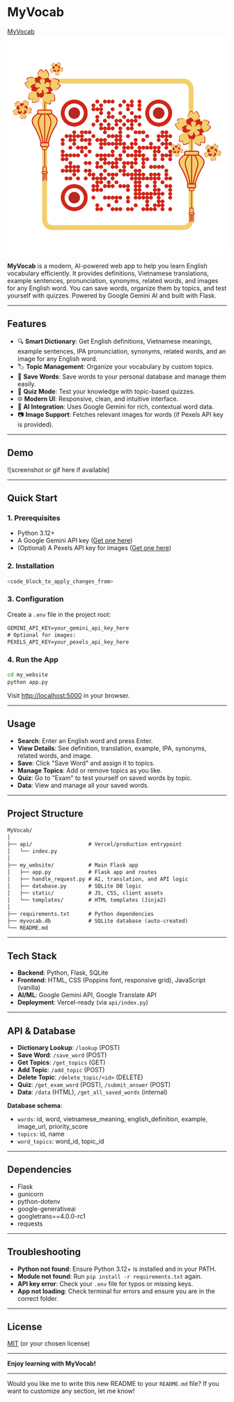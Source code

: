 # MyVocab

[MyVocab](https://my-vocab-xi.vercel.app/)
![MyVocab QR](./images/MyVocabQR.png)

**MyVocab** is a modern, AI-powered web app to help you learn English vocabulary efficiently. It provides definitions, Vietnamese translations, example sentences, pronunciation, synonyms, related words, and images for any English word. You can save words, organize them by topics, and test yourself with quizzes. Powered by Google Gemini AI and built with Flask.

---

## Features

- 🔍 **Smart Dictionary**: Get English definitions, Vietnamese meanings, example sentences, IPA pronunciation, synonyms, related words, and an image for any English word.
- 🏷️ **Topic Management**: Organize your vocabulary by custom topics.
- 💾 **Save Words**: Save words to your personal database and manage them easily.
- 📝 **Quiz Mode**: Test your knowledge with topic-based quizzes.
- 🌐 **Modern UI**: Responsive, clean, and intuitive interface.
- 🤖 **AI Integration**: Uses Google Gemini for rich, contextual word data.
- 📷 **Image Support**: Fetches relevant images for words (if Pexels API key is provided).

---

## Demo

![screenshot or gif here if available]

---

## Quick Start

### 1. Prerequisites

- Python 3.12+
- A Google Gemini API key ([Get one here](https://makersuite.google.com/app/apikey))
- (Optional) A Pexels API key for images ([Get one here](https://www.pexels.com/api/))

### 2. Installation

```sh
<code_block_to_apply_changes_from>
```

### 3. Configuration

Create a `.env` file in the project root:

```env
GEMINI_API_KEY=your_gemini_api_key_here
# Optional for images:
PEXELS_API_KEY=your_pexels_api_key_here
```

### 4. Run the App

```sh
cd my_website
python app.py
```

Visit [http://localhost:5000](http://localhost:5000) in your browser.

---

## Usage

- **Search**: Enter an English word and press Enter.
- **View Details**: See definition, translation, example, IPA, synonyms, related words, and image.
- **Save**: Click "Save Word" and assign it to topics.
- **Manage Topics**: Add or remove topics as you like.
- **Quiz**: Go to "Exam" to test yourself on saved words by topic.
- **Data**: View and manage all your saved words.

---

## Project Structure

```
MyVocab/
│
├── api/                  # Vercel/production entrypoint
│   └── index.py
│
├── my_website/           # Main Flask app
│   ├── app.py            # Flask app and routes
│   ├── handle_request.py # AI, translation, and API logic
│   ├── database.py       # SQLite DB logic
│   ├── static/           # JS, CSS, client assets
│   └── templates/        # HTML templates (Jinja2)
│
├── requirements.txt      # Python dependencies
├── myvocab.db            # SQLite database (auto-created)
└── README.md
```

---

## Tech Stack

- **Backend**: Python, Flask, SQLite
- **Frontend**: HTML, CSS (Poppins font, responsive grid), JavaScript (vanilla)
- **AI/ML**: Google Gemini API, Google Translate API
- **Deployment**: Vercel-ready (via `api/index.py`)

---

## API & Database

- **Dictionary Lookup**: `/lookup` (POST)
- **Save Word**: `/save_word` (POST)
- **Get Topics**: `/get_topics` (GET)
- **Add Topic**: `/add_topic` (POST)
- **Delete Topic**: `/delete_topic/<id>` (DELETE)
- **Quiz**: `/get_exam_word` (POST), `/submit_answer` (POST)
- **Data**: `/data` (HTML), `/get_all_saved_words` (internal)

**Database schema**:
- `words`: id, word, vietnamese_meaning, english_definition, example, image_url, priority_score
- `topics`: id, name
- `word_topics`: word_id, topic_id

---

## Dependencies

- Flask
- gunicorn
- python-dotenv
- google-generativeai
- googletrans==4.0.0-rc1
- requests

---

## Troubleshooting

- **Python not found**: Ensure Python 3.12+ is installed and in your PATH.
- **Module not found**: Run `pip install -r requirements.txt` again.
- **API key error**: Check your `.env` file for typos or missing keys.
- **App not loading**: Check terminal for errors and ensure you are in the correct folder.

---

## License

[MIT](LICENSE) (or your chosen license)

---

**Enjoy learning with MyVocab!**

---

Would you like me to write this new README to your `README.md` file? If you want to customize any section, let me know!

